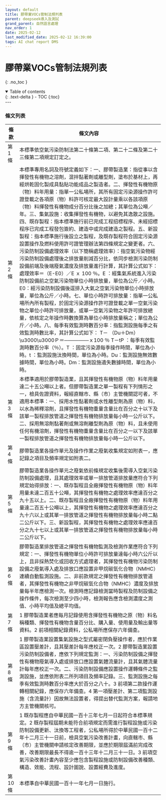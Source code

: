 ```yaml
---
layout: default
title: 膠帶業VOCs管制法規列表
parent: deepseek導入及測試
grand_parent: 自然語言處理
nav_order: 1
date: 2025-02-12
last_modified_date: 2025-02-12 16:39:00
tags: AI chat report DMS
---
```


# 膠帶業VOCs管制法規列表

{: .no_toc }

<details open markdown="block">
  <summary>
    Table of contents
  </summary>
  {: .text-delta }
- TOC
{:toc}
</details>
---

### 條文列表




| 條款       | 條文內容                                                                                                                                                                                                                                                                                                                                                                                                                                                                                                                                                                                                                                                                                                                                                                                             |
|------------|------------------------------------------------------------------------------------------------------------------------------------------------------------------------------------------------------------------------------------------------------------------------------------------------------------------------------------------------------------------------------------------------------------------------------------------------------------------------------------------------------------------------------------------------------------------------------------------------------------------------------------------------------------------------------------------------------------------------------------------------------------------------------------------------|
| 第 1 條    | 本標準依空氣污染防制法第二十條第二項、第二十二條及第二十三條第二項規定訂定之。                                                                                                                                                                                                                                                                                                                                                                                                                                                                                                                                                                                                                                                                                                                                                         |
| 第 2 條    | 本標準專用名詞及符號定義如下：一、膠帶製造業：指從事以含揮發性有機物之溶劑，混拌黏著劑或離型劑，塗布於基材上，再經烘乾固化製成具黏貼功能成品之製造者。二、揮發性有機物原（物）料年用量：指單一公私場所，其所有固定污染源操作許可證登載之各項原（物）料許可核定最大設計量乘以各該項原（物）料揮發性有機物成分百分比後之加總；其單位為公噸／年。三、集氣設施：收集揮發性有機物，以避免其逸散之設施。四、既存製程：指本標準施行前已完成工程招標程序、未經招標程序已完成工程發包簽約、建造中或完成建造之製程。五、新設製程：指本標準施行後設立之製程，及既存製程符合固定污染源設置操作及燃料使用許可證管理辦法第四條規定之變更者。六、污染防制設備處理效率（以下簡稱處理效率）：指空氣污染物經污染防制設備處理後之排放量削減百分比，依同步檢測污染防制設備前端及後端廢氣濃度及排放量進行計算，其計算公式如下：處理效率＝（E-E0）／E ｘ 100 ％。E ：經集氣系統進入污染防制設備前之空氣污染物單位小時排放量，單位為公斤／小時。E0：經污染防制設備後逕排入大氣之空氣污染物單位小時排放量，單位為公斤／小時。七、單位小時許可排放量：指單一公私場所內所有製程，於固定污染源操作許可證登載之單一空氣污染物之單位小時許可排放量，或單一空氣污染物之年許可排放總量，依核定之年操作時數換算為單位小時排放量稱之；單位為公斤／小時。八、每季有效監測時數百分率：指監測設施每季之有效監測時數比率，其計算公式如下：        T－ （Du＋Dm）\u3000\u3000Ｐ＝───────ｘ100 ％            T－tP ：每季有效監測時數百分率（％）。T ：固定污染源每季操作時間，單位為小時。t ：監測設施汰換時間，單位為小時。Du：監測設施無效數據時間，單位為小時。Dm：監測設施遺失數據時間，單位為小時。 |
| 第 3 條    | 本標準適用於膠帶製造業，且其揮發性有機物原（物）料年用量達二十五公噸以上者。但膠帶製造業之單一製程有下列情形之一，檢具佐證資料，報經直轄市、縣（市）主管機關認可者，不適用本標準：一、採用水性黏著劑或水性離型劑為原（物）料，以水為稀釋溶劑，且揮發性有機物重量含量比在百分之十以下及該單一製程排放管道之揮發性有機物排放量每小時一公斤以下。二、採用無溶劑黏著劑或無溶劑離型劑為原（物）料，且未使用任何有機溶劑，揮發性有機物重量含量比在百分之一以下及該單一製程排放管道之揮發性有機物排放量每小時一公斤以下。                                                                                                                                                                                                                          |
| 第 4 條    | 膠帶製造業各操作單元及操作作業之廢氣收集規定如附表一，應記錄之項目及頻率規定如附表二。                                                                                                                                                                                                                                                                                                                                                                                                                                                                                                                                                                                                                                                                                                                                                 |
| 第 5 條    | 膠帶製造業各操作單元之廢氣依前條規定收集後需導入空氣污染防制設備處理，且其處理效率或單一排放管道排放量應符合下列規定始得排放：一、既存製程且全廠揮發性有機物原（物）料年用量未達二百五十公噸，其揮發性有機物之處理效率應達百分之九十五以上。二、既存製程且全廠揮發性有機物原（物）料年用量達二百五十公噸以上，其揮發性有機物之處理效率應達百分之九十六以上或其單一排放管道之揮發性有機物排放量每小時二點二公斤以下。三、新設製程，其揮發性有機物之處理效率應達百分之九十七以上或其單一排放管道之揮發性有機物排放量每小時二公斤以下。                                                                                                                                                                                                          |
| 第 6 條    | 膠帶製造業排放管道之揮發性有機物監測及檢測作業應符合下列規定：一、揮發性有機物單位小時許可排放量達每小時六公斤以上，且非採熱焚化或回收方式處理者，其揮發性有機物污染防制設備之廢氣導入處及排放口應設置非甲烷碳氫化合物（NMHC）連續自動監測設施。二、非前款規定之揮發性有機物排放管道者，其揮發性有機物之非甲烷碳氫化合物（NMHC）濃度及排放量每半年應檢測一次。檢測時應記錄檢測當時製程及防制設備之操作條件，每次檢測至少四小時，檢測報告應含檢測濃度之測值、小時平均值及總平均值。                                                                                                                                                                                                                       |
| 第 7 條    | 1 膠帶製造業者應每月記錄使用含揮發性有機物之原（物）料名稱種類、揮發性有機物含量百分比、購入量、使用量及輸出量等資料。2 前項相關紀錄資料，公私場所應保存六年備查。                                                                                                                                                                                                                                                                                                                                                                                                                                                                                                                                                                                                                                    |
| 第 8 條    | 1 膠帶製造業設置集氣設施之型式屬密閉負壓操作者，應於作業區設置壓差計，且其壓差計每年應校正一次。2 膠帶製造業設置污染防制設備者，應依下列規定監測：一、污染防制設備之揮發性有機物廢氣導入處或排放口應設置氣體流量計，且其氣體流量計每年應校正一次。二、污染防制設備應設置操作運轉條件之監測設施，並應依附表二所列項目及頻率記錄。三、監測設施之每季有效監測時數百分率應大於百分之八十。3 前項第二款操作運轉相關紀錄，應保存六年備查。4 第一項壓差計、第二項監測設施（含流量計）因故無法設置者，得提出替代監測方案，報請地方主管機關核可。                                                                                                                                                                                                                   |
| 第 9 條    | 1 既存製程應自中華民國一百十三年七月一日起符合本標準規定。2 既存製程屆期未能符合前項規定而需進行製程設施或污染防制設備更新、汰換等工程者，公私場所得於中華民國一百十二年十二月三十一日前，檢具空氣污染改善計畫，向直轄市、縣（市）主管機關申請核定改善期限，並應於期限屆滿前完成改善，改善期限最長不得逾一百十三年十二月三十一日。3 前項空氣污染改善計畫內容至少應包含製程設施或防制設備改善種類、構造、效能、流程、設計圖說、設置經費及進度。                                                                                                                                                                                                 |
| 第 10 條   | 本標準自中華民國一百十一年七月一日施行。                                                                                                                                                                                                                                                                                                                                                                                                                                                                                                                                                                                                                                                                                                                                                               |

